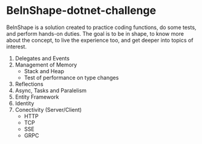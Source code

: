 # BeInShape-dotnet-challenge

BeInShape is a solution created to practice coding functions, do some tests, and perform hands-on duties. The goal is to be in shape, to know more about the concept, to live the experience too, and get deeper into topics of interest. 

1. Delegates and Events
2. Management of Memory
    - Stack and Heap
    - Test of performance on type changes
3. Reflections
4. Async, Tasks and Paralelism
5. Entity Framework
6. Identity
7. Conectivity (Server/Client)
    - HTTP
    - TCP 
    - SSE
    - GRPC


    